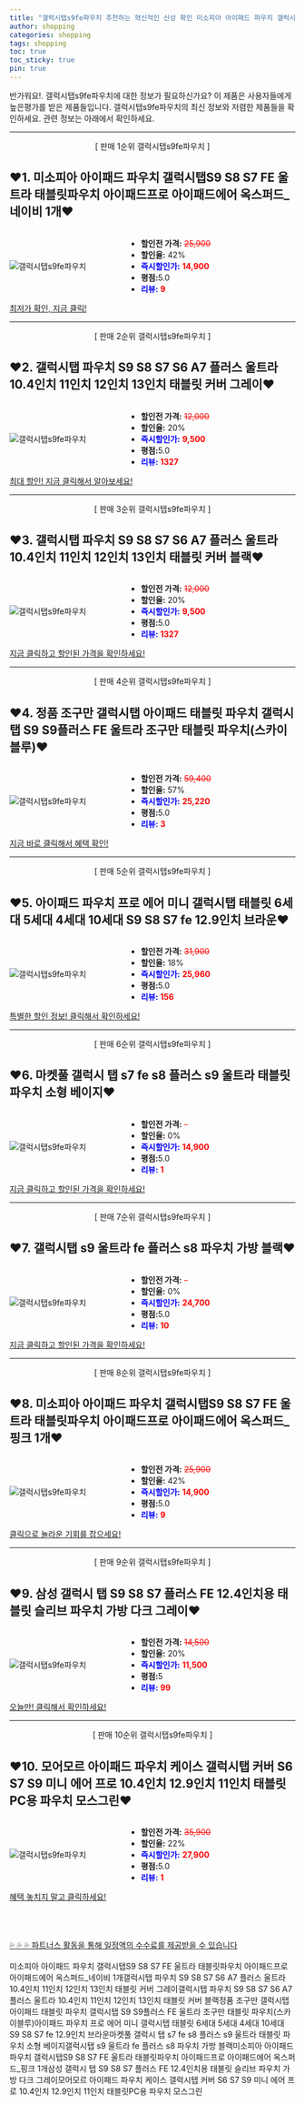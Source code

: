 ```yaml
---
title: "갤럭시탭s9fe파우치 추천하는 혁신적인 신상 확인 미소피아 아이패드 파우치 갤럭시탭S9 S8"
author: shopping
categories: shopping
tags: shopping
toc: true
toc_sticky: true
pin: true
---
```

반가워요!. 갤럭시탭s9fe파우치에 대한 정보가 필요하신가요?  이 제품은 사용자들에게 높은평가를 받은 제품들입니다. 갤럭시탭s9fe파우치의 최신 정보와 저렴한 제품들을 확인하세요. 관련 정보는 아래에서 확인하세요.

---
<p class="toplist" style="margin: 0 auto; display: block; width: fit-content;">[ 판매 1순위 갤럭시탭s9fe파우치 ]</p>

<h2><strong>❤️1. 미소피아 아이패드 파우치 갤럭시탭S9 S8 S7 FE 울트라 태블릿파우치 아이패드프로 아이패드에어 옥스퍼드_네이비 1개❤️</strong></h2>

<div style="display: flex; align-items: center;">
    <div style="flex: 0.4;">
        <img src="https://thumbnail8.coupangcdn.com/thumbnails/remote/230x230ex/image/vendor_inventory/a842/adbdb3f070108e5c5a0a6ad2a99b96fa2e1425c10c9a553016901b7a1838.jpg" alt="갤럭시탭s9fe파우치" style="max-width: 100%;">
    </div>
    <div style="flex: 0.6; margin-left: 10px;">
        <ul>
            <li><strong>할인전 가격:</strong> <del style="color: red;">25,900</del></li>
            <li><strong>할인율:</strong> 42%</li>
            <li><span style='color:blue'><strong>즉시할인가:</strong></span> <span style='color:red'><strong>14,900</strong></span></li>
            <li><strong>평점:</strong>5.0</li>
            <li><span style='color:blue'><strong>리뷰:</strong></span> <span style='color:red'><strong>9</strong></span></li>
        </ul>
    </div>
</div>
<div class="center">
    <a href="https://William4Davisa.github.io?lptag=AF9450613&subid=githubio&pageKey=7778839665&traceid=V0-153&itemId=21018913706&vendorItemId=88082353536" class="myButton">
        최저가 확인, 지금 클릭!
    </a>
</div>


---
<p class="toplist" style="margin: 0 auto; display: block; width: fit-content;">[ 판매 2순위 갤럭시탭s9fe파우치 ]</p>

<h2><strong>❤️2. 갤럭시탭 파우치 S9 S8 S7 S6 A7 플러스 울트라 10.4인치 11인치 12인치 13인치 태블릿 커버 그레이❤️</strong></h2>

<div style="display: flex; align-items: center;">
    <div style="flex: 0.4;">
        <img src="https://thumbnail6.coupangcdn.com/thumbnails/remote/230x230ex/image/vendor_inventory/a52b/a317c6d73bf742ca561e838a8a4e4df817d36259ca1982a4208197807a0f.jpg" alt="갤럭시탭s9fe파우치" style="max-width: 100%;">
    </div>
    <div style="flex: 0.6; margin-left: 10px;">
        <ul>
            <li><strong>할인전 가격:</strong> <del style="color: red;">12,000</del></li>
            <li><strong>할인율:</strong> 20%</li>
            <li><span style='color:blue'><strong>즉시할인가:</strong></span> <span style='color:red'><strong>9,500</strong></span></li>
            <li><strong>평점:</strong>5.0</li>
            <li><span style='color:blue'><strong>리뷰:</strong></span> <span style='color:red'><strong>1327</strong></span></li>
        </ul>
    </div>
</div>
<div class="center">
    <a href="https://William4Davisa.github.io?lptag=AF9450613&subid=githubio&pageKey=7539640741&traceid=V0-153&itemId=19816773681&vendorItemId=86843868197" class="myButton">
        최대 할인! 지금 클릭해서 알아보세요!
    </a>
</div>


---
<p class="toplist" style="margin: 0 auto; display: block; width: fit-content;">[ 판매 3순위 갤럭시탭s9fe파우치 ]</p>

<h2><strong>❤️3. 갤럭시탭 파우치 S9 S8 S7 S6 A7 플러스 울트라 10.4인치 11인치 12인치 13인치 태블릿 커버 블랙❤️</strong></h2>

<div style="display: flex; align-items: center;">
    <div style="flex: 0.4;">
        <img src="https://thumbnail9.coupangcdn.com/thumbnails/remote/230x230ex/image/vendor_inventory/61a5/bd89b676c12bec42e76a37589e445b548941a452759a3fe0f061196a744d.jpg" alt="갤럭시탭s9fe파우치" style="max-width: 100%;">
    </div>
    <div style="flex: 0.6; margin-left: 10px;">
        <ul>
            <li><strong>할인전 가격:</strong> <del style="color: red;">12,000</del></li>
            <li><strong>할인율:</strong> 20%</li>
            <li><span style='color:blue'><strong>즉시할인가:</strong></span> <span style='color:red'><strong>9,500</strong></span></li>
            <li><strong>평점:</strong>5.0</li>
            <li><span style='color:blue'><strong>리뷰:</strong></span> <span style='color:red'><strong>1327</strong></span></li>
        </ul>
    </div>
</div>
<div class="center">
    <a href="https://William4Davisa.github.io?lptag=AF9450613&subid=githubio&pageKey=7539640741&traceid=V0-153&itemId=19816773660&vendorItemId=86843868104" class="myButton">
        지금 클릭하고 할인된 가격을 확인하세요!
    </a>
</div>


---
<p class="toplist" style="margin: 0 auto; display: block; width: fit-content;">[ 판매 4순위 갤럭시탭s9fe파우치 ]</p>

<h2><strong>❤️4. 정품 조구만 갤럭시탭 아이패드 태블릿 파우치 갤럭시탭 S9 S9플러스 FE 울트라 조구만 태블릿 파우치(스카이블루)❤️</strong></h2>

<div style="display: flex; align-items: center;">
    <div style="flex: 0.4;">
        <img src="https://thumbnail10.coupangcdn.com/thumbnails/remote/230x230ex/image/vendor_inventory/c546/3a6e2e52b39a8c1d10c23eae2c19d4c6bd9a286f5c33b32605b611c8cf19.jpg" alt="갤럭시탭s9fe파우치" style="max-width: 100%;">
    </div>
    <div style="flex: 0.6; margin-left: 10px;">
        <ul>
            <li><strong>할인전 가격:</strong> <del style="color: red;">59,400</del></li>
            <li><strong>할인율:</strong> 57%</li>
            <li><span style='color:blue'><strong>즉시할인가:</strong></span> <span style='color:red'><strong>25,220</strong></span></li>
            <li><strong>평점:</strong>5.0</li>
            <li><span style='color:blue'><strong>리뷰:</strong></span> <span style='color:red'><strong>3</strong></span></li>
        </ul>
    </div>
</div>
<div class="center">
    <a href="https://William4Davisa.github.io?lptag=AF9450613&subid=githubio&pageKey=7973147502&traceid=V0-153&itemId=22090282828&vendorItemId=89340423112" class="myButton">
        지금 바로 클릭해서 혜택 확인!
    </a>
</div>


---
<p class="toplist" style="margin: 0 auto; display: block; width: fit-content;">[ 판매 5순위 갤럭시탭s9fe파우치 ]</p>

<h2><strong>❤️5. 아이패드 파우치 프로 에어 미니 갤럭시탭 태블릿 6세대 5세대 4세대 10세대 S9 S8 S7 fe 12.9인치 브라운❤️</strong></h2>

<div style="display: flex; align-items: center;">
    <div style="flex: 0.4;">
        <img src="https://thumbnail8.coupangcdn.com/thumbnails/remote/230x230ex/image/vendor_inventory/3682/7dd3819b9f12594c40f5bb17fe769cac3488c6205ffd2105d830fd543205.jpg" alt="갤럭시탭s9fe파우치" style="max-width: 100%;">
    </div>
    <div style="flex: 0.6; margin-left: 10px;">
        <ul>
            <li><strong>할인전 가격:</strong> <del style="color: red;">31,900</del></li>
            <li><strong>할인율:</strong> 18%</li>
            <li><span style='color:blue'><strong>즉시할인가:</strong></span> <span style='color:red'><strong>25,960</strong></span></li>
            <li><strong>평점:</strong>5.0</li>
            <li><span style='color:blue'><strong>리뷰:</strong></span> <span style='color:red'><strong>156</strong></span></li>
        </ul>
    </div>
</div>
<div class="center">
    <a href="https://William4Davisa.github.io?lptag=AF9450613&subid=githubio&pageKey=7581491869&traceid=V0-153&itemId=20014350995&vendorItemId=86603066146" class="myButton">
        특별한 할인 정보! 클릭해서 확인하세요!
    </a>
</div>


---
<p class="toplist" style="margin: 0 auto; display: block; width: fit-content;">[ 판매 6순위 갤럭시탭s9fe파우치 ]</p>

<h2><strong>❤️6. 마켓풀 갤럭시 탭 s7 fe s8 플러스 s9 울트라 태블릿 파우치 소형 베이지❤️</strong></h2>

<div style="display: flex; align-items: center;">
    <div style="flex: 0.4;">
        <img src="https://thumbnail7.coupangcdn.com/thumbnails/remote/230x230ex/image/vendor_inventory/0b44/54af49596f9a0ac21b2945ecc3cccf4a265e6a3739c27c7647b98348e8ab.jpg" alt="갤럭시탭s9fe파우치" style="max-width: 100%;">
    </div>
    <div style="flex: 0.6; margin-left: 10px;">
        <ul>
            <li><strong>할인전 가격:</strong> <del style="color: red;">-</del></li>
            <li><strong>할인율:</strong> 0%</li>
            <li><span style='color:blue'><strong>즉시할인가:</strong></span> <span style='color:red'><strong>14,900</strong></span></li>
            <li><strong>평점:</strong>5.0</li>
            <li><span style='color:blue'><strong>리뷰:</strong></span> <span style='color:red'><strong>1</strong></span></li>
        </ul>
    </div>
</div>
<div class="center">
    <a href="https://William4Davisa.github.io?lptag=AF9450613&subid=githubio&pageKey=7860774482&traceid=V0-153&itemId=21449781573&vendorItemId=88504323471" class="myButton">
        지금 클릭하고 할인된 가격을 확인하세요!
    </a>
</div>


---
<p class="toplist" style="margin: 0 auto; display: block; width: fit-content;">[ 판매 7순위 갤럭시탭s9fe파우치 ]</p>

<h2><strong>❤️7. 갤럭시탭 s9 울트라 fe 플러스 s8 파우치 가방 블랙❤️</strong></h2>

<div style="display: flex; align-items: center;">
    <div style="flex: 0.4;">
        <img src="https://thumbnail6.coupangcdn.com/thumbnails/remote/230x230ex/image/vendor_inventory/e760/49821633a165afbea135e549e7d3913d4f9f7d59a0fbbffd15cbc763f130.jpg" alt="갤럭시탭s9fe파우치" style="max-width: 100%;">
    </div>
    <div style="flex: 0.6; margin-left: 10px;">
        <ul>
            <li><strong>할인전 가격:</strong> <del style="color: red;">-</del></li>
            <li><strong>할인율:</strong> 0%</li>
            <li><span style='color:blue'><strong>즉시할인가:</strong></span> <span style='color:red'><strong>24,700</strong></span></li>
            <li><strong>평점:</strong>5.0</li>
            <li><span style='color:blue'><strong>리뷰:</strong></span> <span style='color:red'><strong>10</strong></span></li>
        </ul>
    </div>
</div>
<div class="center">
    <a href="https://William4Davisa.github.io?lptag=AF9450613&subid=githubio&pageKey=7932582179&traceid=V0-153&itemId=21824241655&vendorItemId=88872693083" class="myButton">
        지금 클릭하고 할인된 가격을 확인하세요!
    </a>
</div>


---
<p class="toplist" style="margin: 0 auto; display: block; width: fit-content;">[ 판매 8순위 갤럭시탭s9fe파우치 ]</p>

<h2><strong>❤️8. 미소피아 아이패드 파우치 갤럭시탭S9 S8 S7 FE 울트라 태블릿파우치 아이패드프로 아이패드에어 옥스퍼드_핑크 1개❤️</strong></h2>

<div style="display: flex; align-items: center;">
    <div style="flex: 0.4;">
        <img src="https://thumbnail8.coupangcdn.com/thumbnails/remote/230x230ex/image/vendor_inventory/120d/5b12ef471dd166a010e05ffaeec373642ff56a219a5338e731561c41de6a.jpg" alt="갤럭시탭s9fe파우치" style="max-width: 100%;">
    </div>
    <div style="flex: 0.6; margin-left: 10px;">
        <ul>
            <li><strong>할인전 가격:</strong> <del style="color: red;">25,900</del></li>
            <li><strong>할인율:</strong> 42%</li>
            <li><span style='color:blue'><strong>즉시할인가:</strong></span> <span style='color:red'><strong>14,900</strong></span></li>
            <li><strong>평점:</strong>5.0</li>
            <li><span style='color:blue'><strong>리뷰:</strong></span> <span style='color:red'><strong>9</strong></span></li>
        </ul>
    </div>
</div>
<div class="center">
    <a href="https://William4Davisa.github.io?lptag=AF9450613&subid=githubio&pageKey=7778839665&traceid=V0-153&itemId=21018913703&vendorItemId=88082353599" class="myButton">
        클릭으로 놀라운 기회를 잡으세요!
    </a>
</div>


---
<p class="toplist" style="margin: 0 auto; display: block; width: fit-content;">[ 판매 9순위 갤럭시탭s9fe파우치 ]</p>

<h2><strong>❤️9. 삼성 갤럭시 탭 S9 S8 S7 플러스 FE 12.4인치용 태블릿 슬리브 파우치 가방 다크 그레이❤️</strong></h2>

<div style="display: flex; align-items: center;">
    <div style="flex: 0.4;">
        <img src="https://thumbnail9.coupangcdn.com/thumbnails/remote/230x230ex/image/vendor_inventory/86df/7230f118c4004e388002b02c51f9c7c625a5f20cb6ac997523d7cd728f37.jpg" alt="갤럭시탭s9fe파우치" style="max-width: 100%;">
    </div>
    <div style="flex: 0.6; margin-left: 10px;">
        <ul>
            <li><strong>할인전 가격:</strong> <del style="color: red;">14,500</del></li>
            <li><strong>할인율:</strong> 20%</li>
            <li><span style='color:blue'><strong>즉시할인가:</strong></span> <span style='color:red'><strong>11,500</strong></span></li>
            <li><strong>평점:</strong>5</li>
            <li><span style='color:blue'><strong>리뷰:</strong></span> <span style='color:red'><strong>99</strong></span></li>
        </ul>
    </div>
</div>
<div class="center">
    <a href="https://William4Davisa.github.io?lptag=AF9450613&subid=githubio&pageKey=7581378912&traceid=V0-153&itemId=20013832095&vendorItemId=90720603826" class="myButton">
        오늘만! 클릭해서 확인하세요!
    </a>
</div>


---
<p class="toplist" style="margin: 0 auto; display: block; width: fit-content;">[ 판매 10순위 갤럭시탭s9fe파우치 ]</p>

<h2><strong>❤️10. 모어모르 아이패드 파우치 케이스 갤럭시탭 커버 S6 S7 S9 미니 에어 프로 10.4인치 12.9인치 11인치 태블릿PC용 파우치 모스그린❤️</strong></h2>

<div style="display: flex; align-items: center;">
    <div style="flex: 0.4;">
        <img src="https://thumbnail6.coupangcdn.com/thumbnails/remote/230x230ex/image/vendor_inventory/956b/72c506bab1a65b7427d696604ba9b5c2a958030ddba639496aeb7cfe32a6.jpeg" alt="갤럭시탭s9fe파우치" style="max-width: 100%;">
    </div>
    <div style="flex: 0.6; margin-left: 10px;">
        <ul>
            <li><strong>할인전 가격:</strong> <del style="color: red;">35,900</del></li>
            <li><strong>할인율:</strong> 22%</li>
            <li><span style='color:blue'><strong>즉시할인가:</strong></span> <span style='color:red'><strong>27,900</strong></span></li>
            <li><strong>평점:</strong>5.0</li>
            <li><span style='color:blue'><strong>리뷰:</strong></span> <span style='color:red'><strong>1</strong></span></li>
        </ul>
    </div>
</div>
<div class="center">
    <a href="https://William4Davisa.github.io?lptag=AF9450613&subid=githubio&pageKey=8051213267&traceid=V0-153&itemId=22582246780&vendorItemId=89624014281" class="myButton">
        혜택 놓치지 말고 클릭하세요!
    </a>
</div>

<br><br><br>[💦 💦 💦 파트너스 활동을 통해 일정액의 수수료를 제공받을 수 있습니다](https://link.coupang.com/a/bcpT2c)<br><br>미소피아 아이패드 파우치 갤럭시탭S9 S8 S7 FE 울트라 태블릿파우치 아이패드프로 아이패드에어 옥스퍼드_네이비 1개갤럭시탭 파우치 S9 S8 S7 S6 A7 플러스 울트라 10.4인치 11인치 12인치 13인치 태블릿 커버 그레이갤럭시탭 파우치 S9 S8 S7 S6 A7 플러스 울트라 10.4인치 11인치 12인치 13인치 태블릿 커버 블랙정품 조구만 갤럭시탭 아이패드 태블릿 파우치 갤럭시탭 S9 S9플러스 FE 울트라 조구만 태블릿 파우치(스카이블루)아이패드 파우치 프로 에어 미니 갤럭시탭 태블릿 6세대 5세대 4세대 10세대 S9 S8 S7 fe 12.9인치 브라운마켓풀 갤럭시 탭 s7 fe s8 플러스 s9 울트라 태블릿 파우치 소형 베이지갤럭시탭 s9 울트라 fe 플러스 s8 파우치 가방 블랙미소피아 아이패드 파우치 갤럭시탭S9 S8 S7 FE 울트라 태블릿파우치 아이패드프로 아이패드에어 옥스퍼드_핑크 1개삼성 갤럭시 탭 S9 S8 S7 플러스 FE 12.4인치용 태블릿 슬리브 파우치 가방 다크 그레이모어모르 아이패드 파우치 케이스 갤럭시탭 커버 S6 S7 S9 미니 에어 프로 10.4인치 12.9인치 11인치 태블릿PC용 파우치 모스그린
